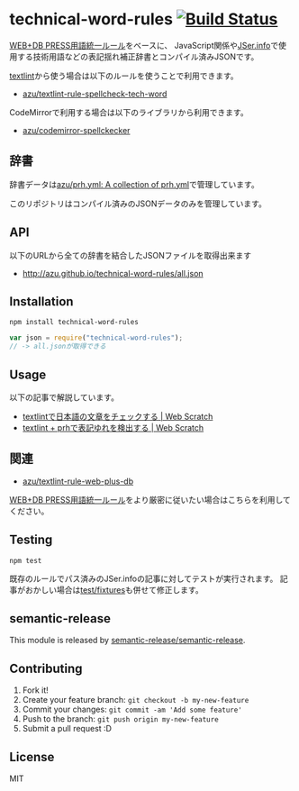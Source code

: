 # technical-word-rules [![Build Status](https://travis-ci.org/azu/technical-word-rules.svg?branch=master)](https://travis-ci.org/azu/technical-word-rules)

[WEB+DB PRESS用語統一ルール](https://gist.github.com/inao/f55e8232e150aee918b9 " WEB+DB PRESS用語統一ルール secret")をベースに、
JavaScript関係や[JSer.info](http://jser.info)で使用する技術用語などの表記揺れ補正辞書とコンパイル済みJSONです。

[textlint](https://github.com/azu/textlint)から使う場合は以下のルールを使うことで利用できます。

- [azu/textlint-rule-spellcheck-tech-word](https://github.com/azu/textlint-rule-spellcheck-tech-word "azu/textlint-rule-spellcheck-tech-word")

CodeMirrorで利用する場合は以下のライブラリから利用できます。

- [azu/codemirror-spellckecker](https://github.com/azu/codemirror-spellckecker "azu/codemirror-spellckecker")

## 辞書

辞書データは[azu/prh.yml: A collection of prh.yml](https://github.com/azu/prh.yml "azu/prh.yml: A collection of prh.yml")で管理しています。

このリポジトリはコンパイル済みのJSONデータのみを管理しています。

## API

以下のURLから全ての辞書を結合したJSONファイルを取得出来ます

- http://azu.github.io/technical-word-rules/all.json

## Installation

```
npm install technical-word-rules
```


```js
var json = require("technical-word-rules");
// -> all.jsonが取得できる
```

## Usage

以下の記事で解説しています。

- [textlintで日本語の文章をチェックする | Web Scratch](http://efcl.info/2015/09/10/introduce-textlint/ "textlintで日本語の文章をチェックする | Web Scratch")
- [textlint + prhで表記ゆれを検出する | Web Scratch](http://efcl.info/2015/09/14/textlint-rule-prh/ "textlint + prhで表記ゆれを検出する | Web Scratch")

## 関連

- [azu/textlint-rule-web-plus-db](https://github.com/azu/textlint-rule-web-plus-db "azu/textlint-rule-web-plus-db")

[WEB+DB PRESS用語統一ルール](https://gist.github.com/inao/f55e8232e150aee918b9 " WEB+DB PRESS用語統一ルール secret")をより厳密に従いたい場合はこちらを利用してください。


## Testing


    npm test

既存のルールでパス済みのJSer.infoの記事に対してテストが実行されます。
記事がおかしい場合は[test/fixtures](test/fixtures)も併せて修正します。

## semantic-release

This module is released by [semantic-release/semantic-release](https://github.com/semantic-release/semantic-release "semantic-release/semantic-release").

## Contributing

1. Fork it!
2. Create your feature branch: `git checkout -b my-new-feature`
3. Commit your changes: `git commit -am 'Add some feature'`
4. Push to the branch: `git push origin my-new-feature`
5. Submit a pull request :D

## License

MIT
